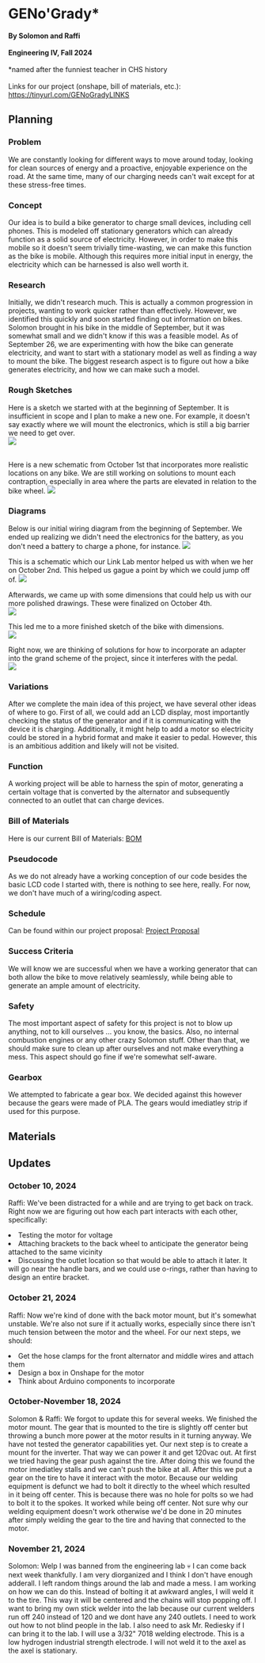 # GENo'Grady*
<b>By Solomon and Raffi </b><br><br><b>Engineering IV, Fall 2024</b><br><br>
*named after the funniest teacher in CHS history<br><br>
Links for our project (onshape, bill of materials, etc.): https://tinyurl.com/GENoGradyLINKS<br>

## Planning

### Problem
We are constantly looking for different ways to move around today, looking for clean sources of energy and a proactive, enjoyable experience on the road. At the same time, many of our charging needs can't wait except for at these stress-free times.

### Concept
Our idea is to build a bike generator to charge small devices, including cell phones. This is modeled off stationary generators which can already function as a solid source of electricity. However, in order to make this mobile so it doesn't seem trivially time-wasting, we can make this function as the bike is mobile. Although this requires more initial input in energy, the electricity which can be harnessed is also well worth it. 

### Research
Initially, we didn't research much. This is actually a common progression in projects, wanting to work quicker rather than effectively. However, we identified this quickly and soon started finding out information on bikes. Solomon brought in his bike in the middle of September, but it was somewhat small and we didn't know if this was a feasible model. As of September 26, we are experimenting with how the bike can generate electricity, and want to start with a stationary model as well as finding a way to mount the bike. The biggest research aspect is to figure out how a bike generates electricity, and how we can make such a model.

### Rough Sketches
Here is a sketch we started with at the beginning of September. It is insufficient in scope and I plan to make a new one. For example, it doesn't say exactly where we will mount the electronics, which is still a big barrier we need to get over.
<br><img src="https://raw.githubusercontent.com/Raffi-Chen/generator/refs/heads/main/Schematics/Initial_oGrady_Schematic.jpg">

<br>Here is a new schematic from October 1st that incorporates more realistic locations on any bike. We are still working on solutions to mount each contraption, especially in area where the parts are elevated in relation to the bike wheel.
<img src="https://github.com/Raffi-Chen/generator/blob/main/Schematics/schematic%2010-1.jpg">

### Diagrams
Below is our initial wiring diagram from the beginning of September. We ended up realizing we didn't need the electronics for the battery, as you don't need a battery to charge a phone, for instance.
<img src="https://raw.githubusercontent.com/Raffi-Chen/generator/86741abf0989b225ce2ef9798456df859e540b64/Schematics/Schematic_Bicycle-alternator_2024-09-13.svg">

This is a schematic which our Link Lab mentor helped us with when we her on October 2nd. This helped us gague a point by which we could jump off of.
<img src="https://raw.githubusercontent.com/Raffi-Chen/generator/refs/heads/main/Schematics/SkyeDrawings.jpg">

Afterwards, we came up with some dimensions that could help us with our more polished drawings. These were finalized on October 4th.<br>
<img src="https://raw.githubusercontent.com/Raffi-Chen/generator/refs/heads/main/Schematics/dimensions.jpg">

This led me to a more finished sketch of the bike with dimensions.<br>
<img src="https://raw.githubusercontent.com/Raffi-Chen/generator/refs/heads/main/Schematics/dimensions%20with%20bike.jpg">

Right now, we are thinking of solutions for how to incorporate an adapter into the grand scheme of the project, since it interferes with the pedal.<br>
<img src="https://github.com/Raffi-Chen/generator/blob/main/Schematics/adapter%20options.jpg">

### Variations
After we complete the main idea of this project, we have several other ideas of where to go. First of all, we could add an LCD display, most importantly checking the status of the generator and if it is communicating with the device it is charging. Additionally, it might help to add a motor so electricity could be stored in a hybrid format and make it easier to pedal. However, this is an ambitious addition and likely will not be visited.

### Function
A working project will be able to harness the spin of motor, generating a certain voltage that is converted by the alternator and subsequently connected to an outlet that can charge devices.

### Bill of Materials
Here is our current Bill of Materials: <a href="https://docs.google.com/spreadsheets/d/1djZTwYndhB5teGSTFrf0gxe1GKC-UUmbuojJfftjynM">BOM</a>

### Pseudocode
As we do not already have a working conception of our code besides the basic LCD code I started with, there is nothing to see here, really. For now, we don't have much of a wiring/coding aspect.

### Schedule
Can be found within our project proposal: <a href="https://docs.google.com/document/d/1L9IMAola1WDWwxcp_cP9-0LkZaMpwWcJz7ReJo8bZH0">Project Proposal</a>

### Success Criteria
We will know we are successful when we have a working generator that can both allow the bike to move relatively seamlessly, while being able to generate an ample amount of electricity.

### Safety
The most important aspect of safety for this project is not to blow up anything, not to kill ourselves ... you know, the basics. Also, no internal combustion engines or any other crazy Solomon stuff. Other than that, we should make sure to clean up after ourselves and not make everything a mess. This aspect should go fine if we're somewhat self-aware.

### Gearbox
We attempted to fabricate a gear box. We decided against this however because the
gears were made of PLA. The gears would imediatley strip if used for this purpose.

## Materials

## Updates

### October 10, 2024
Raffi: We've been distracted for a while and are trying to get back on track. Right now we are figuring out how each part interacts with each other, specifically:
<li>Testing the motor for voltage</li>
<li>Attaching brackets to the back wheel to anticipate the generator being attached to the same vicinity</li>
<li>Discussing the outlet location so that would be able to attach it later. It will go near the handle bars, and we could use o-rings, rather than having to design an entire bracket.</li>

### October 21, 2024
Raffi: Now we're kind of done with the back motor mount, but it's somewhat unstable. We're also not sure if it actually works, especially since there isn't much tension between the motor and the wheel. For our next steps, we should:
<li>Get the hose clamps for the front alternator and middle wires and attach them</li>
<li>Design a box in Onshape for the motor</li>
<li>Think about Arduino components to incorporate</li>

### October-November 18, 2024
Solomon & Raffi: We forgot to update this for several weeks. We finished the motor mount. The gear that is mounted to the tire is slightly off center but throwing a bunch more power at the motor results in it turning anyway.
We have not tested the generator capabilities yet. Our next step is to create a mount for the inverter. That way we can power it and get 120vac out. At first we tried having the gear push against the tire.
After doing this we found the motor imediatley stalls and we can't push the bike at all. After this we put a gear on the tire to have it interact with the motor. Because our welding equipment is defunct we had to bolt it directly
to the wheel which resulted in it being off center. This is because there was no hole for polts so we had to bolt it to the spokes. It worked while being off center. Not sure why our welding equipment doesn't work otherwise we'd
be done in 20 minutes after simply welding the gear to the tire and having that connected to the motor.

### November 21, 2024
Solomon: Welp I was banned from the engineering lab 💀 I can come back next week thankfully. I am very diorganized and I think I don't have enough adderall.
I left random things around the lab and made a mess. I am working on how we can do this. Instead of bolting it at awkward angles, I will weld it to the tire. This way it will be centered and the chains will stop popping off. 
I want to bring my own stick welder into the lab because our current welders run off 240 instead of 120 and we dont have any 240 outlets.
I need to work out how to not blind people in the lab. I also need to ask Mr. Rediesky if I can bring it to the lab. I will use a 3/32" 7018 welding electrode. This is a low hydrogen industrial strength electrode. 
I will not weld it to the axel as the axel is stationary.
